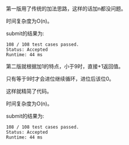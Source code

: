 第一版用了传统的加法思路，这样的话加n都没问题。

时间复杂度为O(n)。

submit的结果为:
```
108 / 108 test cases passed.
Status: Accepted
Runtime: 44 ms
```

第二版就根据加1的特点，小于9时，直接+1返回值。

只有等于9时才会进位继续循环，进位后该位0。

这样就精简了代码。

时间复杂度为O(n)。

submit的结果为:
```
108 / 108 test cases passed.
Status: Accepted
Runtime: 44 ms
```
